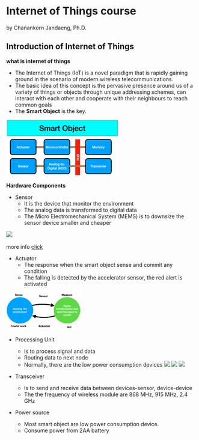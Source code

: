 # Internet of Things course

by Chanankorn Jandaeng, Ph.D.

## Introduction of Internet of Things

**what is internet of things**

* The Internet of Things (IoT) is a novel paradigm that is rapidly gaining ground in the scenario of modern wireless telecommunications.
* The basic idea of this concept is the pervasive presence around us of a variety of things or objects through unique addressing schemes, can interact with each other and cooperate with their neighbours to reach common goals
* The **Smart Object** is the key.

[<img src="images/01/smart_object.png" width="300"/>](images/01/smart_object.png)

**Hardware Components**

* Sensor
  * It is the device that monitor the environment
  * The analog data is transformed to digital data
  * The Micro Electromechanical System (MEMS) is to downsize the sensor device smaller and cheaper

 
[<img src="https://iotgyaan.com/wp-content/uploads/2020/08/sensors-for-the-iot-device-1.jpg" width="300"/>](https://iotgyaan.com/wp-content/uploads/2020/08/sensors-for-the-iot-device-1.jpg)


more info [click](https://iotgyaan.com/types-of-iot-sensors/)
* Actuator
  * The response when the smart object sense and commit any condition
  * The falling is detected by the accelerator sensor, the red alert is activated

[<img src="images/01/actuator.png" width="200"/>](images/01/actuator.png)

* Processing Unit
  * Is to process signal and data
  * Routing data to next node
  * Normally, there are the low power consumption devices
  [<img src="https://static.cytron.io/image/cache/catalog/products/NodeMCU-V2-DOIT/NODEMCU-V2-DOIT%201-512x512.jpg" width="200"/>](https://static.cytron.io/image/cache/catalog/products/NodeMCU-V2-DOIT/NODEMCU-V2-DOIT%201-512x512.jpg)
  [<img src="https://static.cytron.io/image/cache/catalog/products/NODEMCU-ESP32/NODEMCU-ESP32-512x512.jpg" width="200"/>](https://static.cytron.io/image/cache/catalog/products/NODEMCU-ESP32/NODEMCU-ESP32-512x512.jpg)
 [<img src="https://static.cytron.io/image/cache/catalog/products/ARDUINO-UNO/arduino-uno-rev3-main-board-22898-512x512.jpg" width="200"/>](https://static.cytron.io/image/cache/catalog/products/ARDUINO-UNO/arduino-uno-rev3-main-board-22898-512x512.jpg)
 
  
* Transceiver
  * Is to send and receive data between devices-sensor, device-device
  * The the frequency of wireless module are 868 MHz, 915 MHz, 2.4 GHz
  
* Power source
  * Most smart object are low power consumption device.
  * Consume power from 2AA battery

